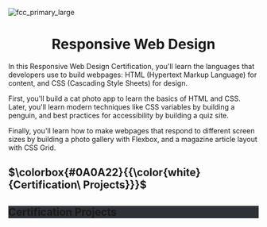 ![fcc_primary_large](https://user-images.githubusercontent.com/69604964/210123876-e6ebc115-04fc-4cde-9ab2-039545ed3e78.jpg)

<div>
<h1 align="center">Responsive Web Design</h1>
<p>
In this Responsive Web Design Certification, you'll learn the languages that developers use to build webpages: HTML (Hypertext Markup Language) for content, and CSS (Cascading Style Sheets) for design.

First, you'll build a cat photo app to learn the basics of HTML and CSS. Later, you'll learn modern techniques like CSS variables by building a penguin, and best practices for accessibility by building a quiz site.

Finally, you'll learn how to make webpages that respond to different screen sizes by building a photo gallery with Flexbox, and a magazine article layout with CSS Grid.
</p>
</di1v>

## $\colorbox{#0A0A22}{{\color{white}{Certification\ Projects}}}$
<div style="background-color:#2e3136">
<h2>Certification Projects</h2>
</div>
